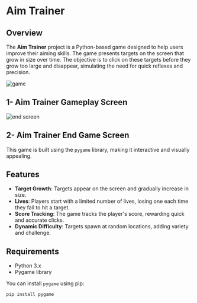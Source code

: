 # Aim Trainer

## Overview

The **Aim Trainer** project is a Python-based game designed to help users improve their aiming skills. The game presents targets on the screen that grow in size over time. The objective is to click on these targets before they grow too large and disappear, simulating the need for quick reflexes and precision.

![game](https://github.com/user-attachments/assets/e21bdf12-c7dc-4bc4-b820-edb04eef49d2)
## 1- Aim Trainer Gameplay Screen

![end screen](https://github.com/user-attachments/assets/19499843-dd2b-4bad-b879-a3e041f584da)
## 2- Aim Trainer End Game Screen



This game is built using the `pygame` library, making it interactive and visually appealing.

## Features

- **Target Growth**: Targets appear on the screen and gradually increase in size.
- **Lives**: Players start with a limited number of lives, losing one each time they fail to hit a target.
- **Score Tracking**: The game tracks the player's score, rewarding quick and accurate clicks.
- **Dynamic Difficulty**: Targets spawn at random locations, adding variety and challenge.

## Requirements

- Python 3.x
- Pygame library

You can install `pygame` using pip:

```bash
pip install pygame
